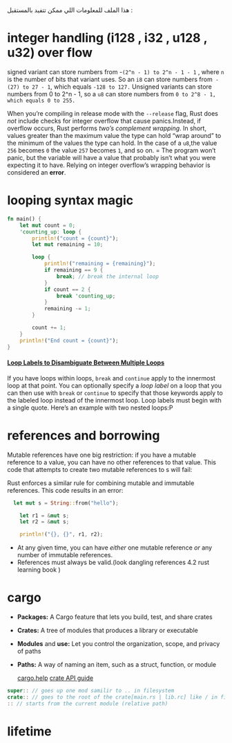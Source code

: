   هذا الملف للمعلومات اللي ممكن تتفيد بالمستقبل :

# integer handling (i128 , i32 , u128 , u32) over flow 

signed variant can store numbers from -`(2^n - 1) to 2^n - 1 - 1` , where `n` is the number of bits that variant uses. So an `i8` can store numbers from` -(27) to 27 - 1`, which equals `-128 to 127.`
Unsigned variants can store numbers from 0 to 2^n - 1, so a `u8` can store numbers from `0 to 2^8 - 1, which equals 0 to 255.`

When you’re compiling in release mode with the `--release` flag, Rust does _not_ include checks for integer overflow that cause panics.Instead, if overflow occurs, Rust performs _two’s complement wrapping_. 
	In short, values greater than the maximum value the type can hold “wrap around” to the minimum of the values the type can hold. 
	In the case of a `u8`,the value `256` becomes `0`
	the value `257` becomes `1`, and so on. 
	=
The program won’t panic, but the variable will have a value that probably isn’t what you were expecting it to have. Relying on integer overflow’s wrapping behavior is considered an **error**.


#  looping syntax magic

```rust
fn main() {
    let mut count = 0;
    'counting_up: loop {
        println!("count = {count}");
        let mut remaining = 10;

        loop {
            println!("remaining = {remaining}");
            if remaining == 9 {
                break; // break the internal loop 
            }
            if count == 2 {
                break 'counting_up;
            }
            remaining -= 1;
        }

        count += 1;
    }
    println!("End count = {count}");
}
```

#### [Loop Labels to Disambiguate Between Multiple Loops](file:///home/agent47/.rustup/toolchains/stable-x86_64-unknown-linux-gnu/share/doc/rust/html/book/ch03-05-control-flow.html#loop-labels-to-disambiguate-between-multiple-loops)

If you have loops within loops, `break` and `continue` apply to the innermost loop at that point. You can optionally specify a _loop label_ on a loop that you can then use with `break` or `continue` to specify that those keywords apply to the labeled loop instead of the innermost loop. Loop labels must begin with a single quote. Here’s an example with two nested loops:P

# references and borrowing 
Mutable references have one big restriction: if you have a mutable reference to a value, you can have no other references to that value. This code that attempts to create two mutable references to s will fail:

Rust enforces a similar rule for combining mutable and immutable references. This code results in an error:
```rust
  let mut s = String::from("hello");

    let r1 = &mut s;
    let r2 = &mut s;

    println!("{}, {}", r1, r2);
```
 - At any given time, you can have _either_ one mutable reference _or_ any number of immutable references.
- References must always be valid.(look dangling references 4.2 rust learning book )

# cargo 

- **Packages:** A Cargo feature that lets you build, test, and share crates
- **Crates:** A tree of modules that produces a library or executable
- **Modules** and **use:** Let you control the organization, scope, and privacy of paths
- **Paths:** A way of naming an item, such as a struct, function, or module

	[cargo.help](file:///home/agent47/.rustup/toolchains/stable-x86_64-unknown-linux-gnu/share/doc/rust/html/book/ch07-02-defining-modules-to-control-scope-and-privacy.html)
	[crate API guide ](https://rust-lang.github.io/api-guidelines/) 

```rust
super:: // goes up one mod samilir to .. in filesystem
crate:: // goes to the root of the crate[main.rs | lib.rc] like / in filesytem 
:: // starts from the current module (relative path)

``` 

# lifetime
